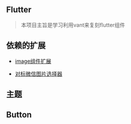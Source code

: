 ## Flutter

> 本项目主旨是学习利用vant来复刻flutter组件

## 依赖的扩展

- [image组件扩展](https://github.com/fluttercandies/extended_image)

- [对标微信图片选择器](https://github.com/fluttercandies/flutter_wechat_assets_picker)

## 主题

## Button
